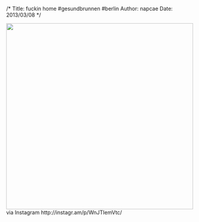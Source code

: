/*
Title: fuckin home #gesundbrunnen #berlin
Author: napcae
Date: 2013/03/08
*/

<img src="http://distilleryimage4.s3.amazonaws.com/3cedeeb6883711e2b05122000a1f92cb_7.jpg" width="500" />  
via Instagram http://instagr.am/p/WnJTIemVtc/